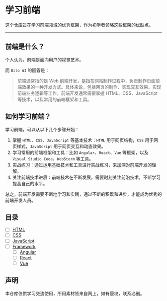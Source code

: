 学习前端
=======

这个仓库旨在学习前端领域的优秀框架，作为初学者领略这些框架的优缺点。

---

## 前端是什么？

个人认为，前端是面向用户的视觉艺术。

而 `Bito AI` 的回答是：
> 前端通常指的是 Web 前端开发，是指在网站制作过程中，负责制作页面前端效果的一种开发方式。具体来说，包括网页的制作、实现交互效果、实现前端业务逻辑等工作。前端开发通常需要掌握 HTML、CSS、JavaScript 等技术，以及常用的前端框架和工具。

## 如何学习前端？

学习前端，可以从以下几个步骤开始：

1. 掌握 `HTML`、`CSS`、`JavaScript` 等基本技术：`HTML` 用于网页结构，`CSS` 用于网页样式，`JavaScript` 用于网页交互和动态效果。
2. 学习常用的前端框架和工具：比如 `Angular`、`React`、`Vue` 等框架，以及 `Visual Studio Code`、`WebStorm` 等工具。
3. 实战练习：通过运用基础技术和工具进行实战练习，来加深对前端开发的理解。
4. 关注前端技术进展：前端技术在不断发展，需要时刻关注前沿技术，不断学习提高自己的水平。

总之，前端开发需要不断地学习和实践，通过不断的积累和进步，才能成为优秀的前端开发人员。

## 目录

- [ ] [HTML](./html)
- [ ] [CSS](./css)
- [ ] [JavaScript](./javascript)
- [ ] [Framework](./framework)
  - [ ] [Angular](./framework/angular)
  - [ ] [React](./framework/react)
  - [ ] [Vue](./framework/vue)

## 声明

本仓库仅供学习交流使用，所用素材皆来自网上，如有侵权，联系必删。
